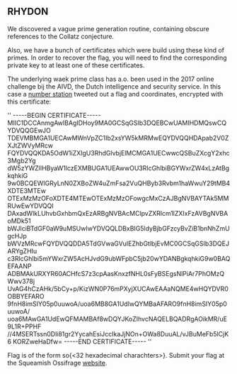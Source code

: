 ## RHYDON

We discovered a vague prime generation routine, containing obscure references to the Collatz conjecture. 

Also, we have a bunch of certificates which were build using these kind of primes. In order to recover the flag, you will need to find the corresponding private key to at least one of these certificates.

The underlying waek prime class has a.o. been used in the 2017 online challenge bij the AIVD, the Dutch intelligence and security service. In this case a <a href='https://twitter.com/falken_dr'>number station</a> tweeted out a flag and coordinates, encrypted with this certificate:

''
-----BEGIN CERTIFICATE-----
MIIC1DCCAnmgAwIBAgIDHoy9MA0GCSqGSIb3DQEBCwUAMIHDMQswCQYDVQQGEwJO
TDEVMBMGA1UECAwMWnVpZC1Ib2xsYW5kMRMwEQYDVQQHDApab2V0ZXJtZWVyMRcw
FQYDVQQKDA5OdW1iZXIgU3RhdGlvbjElMCMGA1UECwwcQSBuZXcgY2xhc3Mgb2Yg
dW5zYWZlIHByaW1lczEXMBUGA1UEAwwOU3RlcGhlbiBGYWxrZW4xLzAtBgkqhkiG
9w0BCQEWIGRyLnN0ZXBoZW4uZmFsa2VuQHByb3Rvbm1haWwuY29tMB4XDTE3MTEw
OTExMzMzOFoXDTE4MTEwOTExMzMzOFowgcMxCzAJBgNVBAYTAk5MMRUwEwYDVQQI
DAxadWlkLUhvbGxhbmQxEzARBgNVBAcMClpvZXRlcm1lZXIxFzAVBgNVBAoMDk51
bWJlciBTdGF0aW9uMSUwIwYDVQQLDBxBIG5ldyBjbGFzcyBvZiB1bnNhZmUgcHJp
bWVzMRcwFQYDVQQDDA5TdGVwaGVuIEZhbGtlbjEvMC0GCSqGSIb3DQEJARYgZHIu
c3RlcGhlbi5mYWxrZW5AcHJvdG9ubWFpbC5jb20wYDANBgkqhkiG9w0BAQEFAANP
ADBMAkURXYR60ACHfcS7z3cpAasKnxzfNHL0sFyBSEgsNlPiAr7PhOMzQWwv378j
UvAG4hCzAHk/5bCy+p/KizWN0P76mPXyjXUCAwEAAaNQME4wHQYDVR0OBBYEFARO
9fnH8imSIY05p0uuwoA/uoa6MB8GA1UdIwQYMBaAFARO9fnH8imSIY05p0uuwoA/
uoa6MAwGA1UdEwQFMAMBAf8wDQYJKoZIhvcNAQELBQADRgAOikMR/uE9L1R+PPHF
//4MSERTssn0Dli81gr2YycahEsiJccIkaJjNOn+OWa8DuuAL/vJBuMeFb5lCjK6
KORZweHaDfw=
-----END CERTIFICATE-----
''

Flag is of the form so{<32 hexadecimal charachters>}. Submit your flag at the Squeamish Ossifrage <a href='https://squeamishossifrage.eu'>website</a>.